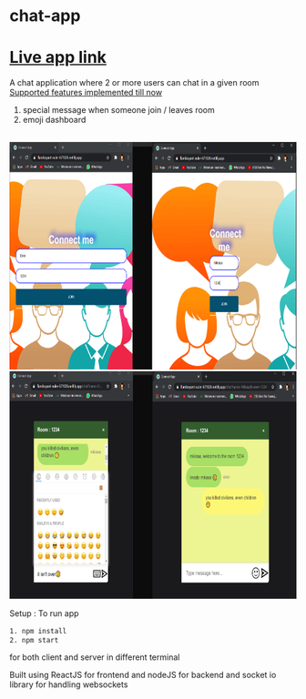 # chat-app


# [Live app link](https://connect-me-chat-app.netlify.app/)

A chat application where 2 or more users can chat in a given room
<u>Supported features implemented till now</u>
1. special message when someone join / leaves room
2. emoji dashboard

<br>
<img src="./images/join.PNG" height="400"/>
<img src="./images/chat.PNG" height="400" />
<br>

Setup :
 To run app
 ```
 1. npm install
 2. npm start 
 ```
 for both client and server in different terminal
 
 Built using ReactJS for frontend and nodeJS for backend and socket io library for handling websockets
